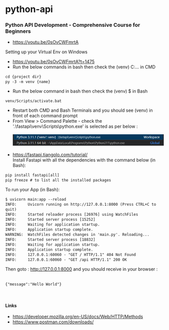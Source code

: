 # python-api
### Python API Development - Comprehensive Course for Beginners
- https://youtu.be/0sOvCWFmrtA

Setting up your Virtual Env on Windows
- https://youtu.be/0sOvCWFmrtA?t=1475
- Run the below commands in bash then check the (venv) C:\... in CMD
```
cd {project dir}
py -3 -m venv {name}
```
- Run the below command in bash then check the (venv) $ in Bash
```
venv/Scripts/activate.bat
```
- Restart both CMD and Bash Terminals and you should see (venv) in front of each command prompt
- From View > Command Palette - check the '.\fastapi\venv\Scripts\python.exe' is selected as per below :</br></br>
![](./python-interpreter-path.png)</br></br>
- https://fastapi.tiangolo.com/tutorial/</br>
Install Fastapi with all the dependencies with the command below (in Bash):
```
pip install fastapi[all]
pip freeze # to list all the installed packages
```
To run your App (in Bash):
```
$ uvicorn main:app --reload
INFO:     Uvicorn running on http://127.0.0.1:8000 (Press CTRL+C to quit)
INFO:     Started reloader process [26976] using WatchFiles
INFO:     Started server process [15252]
INFO:     Waiting for application startup.
INFO:     Application startup complete.
WARNING:  WatchFiles detected changes in 'main.py'. Reloading...
INFO:     Started server process [18832]
INFO:     Waiting for application startup.
INFO:     Application startup complete.
INFO:     127.0.0.1:60060 - "GET / HTTP/1.1" 404 Not Found
INFO:     127.0.0.1:60060 - "GET /api HTTP/1.1" 200 OK
```
Then goto : http://127.0.0.1:8000 and you should receive in your browser :</br></br>
```
{"message":"Hello World"}



```
#### Links
- https://developer.mozilla.org/en-US/docs/Web/HTTP/Methods
- https://www.postman.com/downloads/
